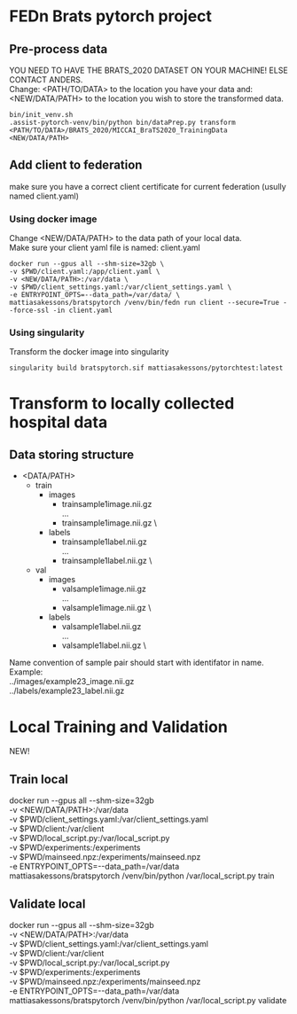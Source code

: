 # FEDn Brats pytorch project

## Pre-process data
YOU NEED TO HAVE THE BRATS_2020 DATASET ON YOUR MACHINE! ELSE CONTACT ANDERS. \
Change: <PATH/TO/DATA> to the location you have your data and: <NEW/DATA/PATH>  to the location you wish to store the transformed data.


```console
bin/init_venv.sh
.assist-pytorch-venv/bin/python bin/dataPrep.py transform <PATH/TO/DATA>/BRATS_2020/MICCAI_BraTS2020_TrainingData <NEW/DATA/PATH>
```


## Add client to federation

make sure you have a correct client certificate for current federation (usully named client.yaml)

### Using docker image

Change <NEW/DATA/PATH> to the data path of your local data. \
Make sure your client yaml file is named: client.yaml


```console
docker run --gpus all --shm-size=32gb \
-v $PWD/client.yaml:/app/client.yaml \
-v <NEW/DATA/PATH>:/var/data \
-v $PWD/client_settings.yaml:/var/client_settings.yaml \
-e ENTRYPOINT_OPTS=--data_path=/var/data/ \
mattiasakessons/bratspytorch /venv/bin/fedn run client --secure=True --force-ssl -in client.yaml 
```

### Using singularity

Transform the docker image into singularity

```console
singularity build bratspytorch.sif mattiasakessons/pytorchtest:latest
```


# Transform to locally collected hospital data

## Data storing structure

- <DATA/PATH>
  - train
    - images
      - trainsample1image.nii.gz \
      ...
      - trainsample1image.nii.gz \
    - labels
      - trainsample1label.nii.gz \
      ...
      - trainsample1label.nii.gz \
  - val
    - images
      - valsample1image.nii.gz \
      ...
      - valsample1image.nii.gz \
    - labels
      - valsample1label.nii.gz \
      ...
      - valsample1label.nii.gz \



Name convention of sample pair should start with identifator in name. \
Example: \
../images/example23_image.nii.gz \
../labels/example23_label.nii.gz


# Local Training and Validation
NEW!


## Train local
docker run --gpus all --shm-size=32gb \
-v <NEW/DATA/PATH>:/var/data \
-v $PWD/client_settings.yaml:/var/client_settings.yaml \
-v $PWD/client:/var/client \
-v $PWD/local_script.py:/var/local_script.py \
-v $PWD/experiments:/experiments \
-v $PWD/mainseed.npz:/experiments/mainseed.npz \
-e ENTRYPOINT_OPTS=--data_path=/var/data \
mattiasakessons/bratspytorch /venv/bin/python  /var/local_script.py  train

## Validate local
docker run --gpus all --shm-size=32gb \
-v <NEW/DATA/PATH>:/var/data \
-v $PWD/client_settings.yaml:/var/client_settings.yaml \
-v $PWD/client:/var/client \
-v $PWD/local_script.py:/var/local_script.py \
-v $PWD/experiments:/experiments \
-v $PWD/mainseed.npz:/experiments/mainseed.npz \
-e ENTRYPOINT_OPTS=--data_path=/var/data \
mattiasakessons/bratspytorch /venv/bin/python  /var/local_script.py validate




